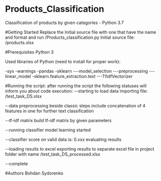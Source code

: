 # Products_Classification
Classification of products by given categories - Python 3.7


#Getting Started
Replace the Initial source file with one that have the name and format and run /Products_classification.py
Initial source file: /products.xlsx

#Prerequisites
Python 3

Used libraries of Python (need to install for proper work):

-sys
-warnings
-pandas
-sklearn
---model_selection
---preprocessing
---linear_model
-sklearn.feature_extraction.text
---TfidfVectorizer

#Running the script:
after running the script the following statuses will inform you about code execution:
--starting to load data
importing file: /test_task_DS.xlsx

--data preprocessing
beside classic steps include concatenation of 4 features in one for further text classification

--tf-idf matrix
build tf-idf matrix by given parameters

--running classifier
model learning started

--classifier score on valid data is:  0.xxx
evaluating results

--loading results to excel
exporting results to separate excel file in project folder with name /test_task_DS_processed.xlsx

--complete

#Authors
Bohdan Sydorenko

